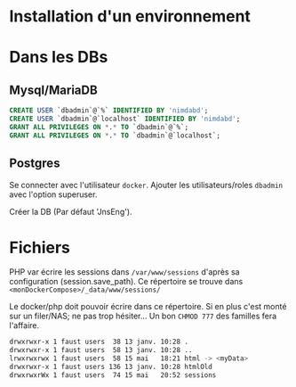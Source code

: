 
# Installation d'un environnement



# Dans les DBs


## Mysql/MariaDB
```sql
CREATE USER `dbadmin`@`%` IDENTIFIED BY 'nimdabd';
CREATE USER `dbadmin`@`localhost` IDENTIFIED BY 'nimdabd';
GRANT ALL PRIVILEGES ON *.* TO `dbadmin`@`%`; 
GRANT ALL PRIVILEGES ON *.* TO `dbadmin`@`localhost`;
```

## Postgres

Se connecter avec l'utilisateur ```docker```. Ajouter les utilisateurs/roles ```dbadmin``` avec l'option superuser.

Créer la DB <myDb> (Par défaut 'JnsEng').




# Fichiers


PHP var écrire les sessions dans ```/var/www/sessions``` d'après sa configuration (session.save_path). Ce répertoire se trouve dans ```<monDockerCompose>/_data/www/sessions/```

Le docker/php doit pouvoir écrire dans ce répertoire. Si en plus c'est monté sur un filer/NAS; ne pas trop hésiter... Un bon ```CHMOD 777``` des familles fera l'affaire.


```sh
drwxrwxr-x 1 faust users  38 13 janv. 10:28 .
drwxrwxr-x 1 faust users  58 13 janv. 10:28 ..
lrwxrwxrwx 1 faust users  58 15 mai   18:21 html -> <myData>
drwxrwxr-x 1 faust users 136 13 janv. 10:28 htmlOld
drwxrwxrWx 1 faust users  74 15 mai   20:52 sessions
```



